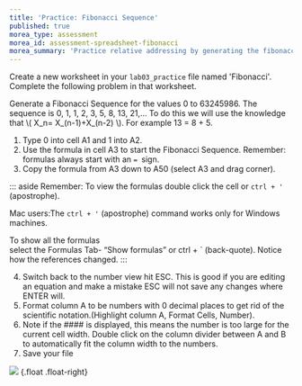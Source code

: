 ```yaml
---
title: 'Practice: Fibonacci Sequence'
published: true
morea_type: assessment
morea_id: assessment-spreadsheet-fibonacci
morea_summary: 'Practice relative addressing by generating the fibonacci sequence'
---
```

Create a new worksheet in your `lab03_practice` file named
'Fibonacci'. Complete the following problem in that worksheet.

Generate a Fibonacci Sequence for the values 0 to
63245986. The sequence is 0, 1, 1, 2, 3, 5, 8, 13, 21,… To do this we
will use the knowledge that \\( X_n= X_(n-1)+X_(n-2) \\). For example
13 = 8 + 5.

1. Type 0 into cell A1 and 1 into A2.
2. Use the formula in cell A3 to start the Fibonacci Sequence.
   Remember: formulas always start with an `= `sign.
3. Copy the formula from A3 down to A50 (select A3 and drag
   corner). 
   
::: aside Remember:
To view the formulas double click the cell or `ctrl + '` (apostrophe). 
	 
Mac users:The `ctrl + '`
(apostrophe) command works
only for Windows machines.

To show all the formulas  
select the Formulas Tab- “Show formulas” or ctrl + \`
(back-quote). Notice how the references changed.
:::

4. Switch back to the number view hit ESC. This is good if you are
   editing an equation and make a mistake ESC will not save any
   changes where ENTER will.
5. Format column A to be numbers with 0 decimal places to get rid of
   the scientific notation.(Highlight column A, Format Cells, Number).
6. Note if the \#\#\#\# is displayed, this means the number is too
   large for the current cell width. Double click on the column
   divider between A and B to automatically fit the column width to
   the numbers.
7.  Save your file

![](pix/FibonacciNum.JPG) {.float .float-right}

